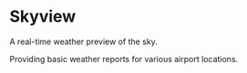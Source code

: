 # Skyview
A real-time weather preview of the sky.

Providing basic weather reports for various airport locations.
